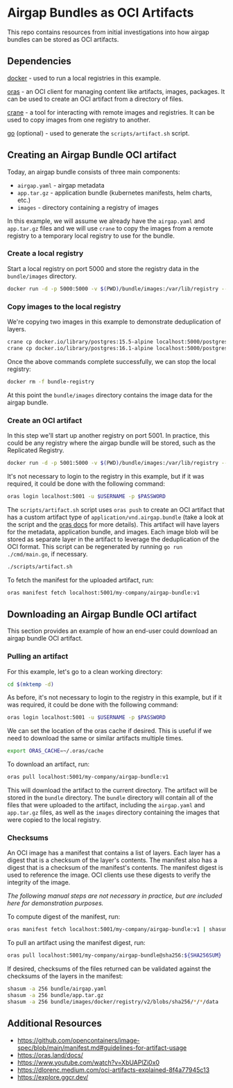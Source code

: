 # Airgap Bundles as OCI Artifacts

This repo contains resources from initial investigations into how airgap bundles can be stored as OCI artifacts.

## Dependencies

[docker](https://docs.docker.com/get-docker/) - used to run a local registries in this example.

[oras](https://github.com/oras-project/oras) - an OCI client for managing content like artifacts, images, packages. It can be used to create an OCI artifact from a directory of files.

[crane](https://github.com/google/go-containerregistry/blob/main/cmd/crane/README.md) - a tool for interacting with remote images and registries. It can be used to copy images from one registry to another.

[go](https://golang.org/doc/install) (optional) - used to generate the `scripts/artifact.sh` script.

## Creating an Airgap Bundle OCI artifact

Today, an airgap bundle consists of three main components:
* `airgap.yaml` - airgap metadata
* `app.tar.gz` - application bundle (kubernetes manifests, helm charts, etc.)
* `images` - directory containing a registry of images

In this example, we will assume we already have the `airgap.yaml` and `app.tar.gz` files and we will use `crane` to copy the images from a remote registry to a temporary local registry to use for the bundle.

### Create a local registry

Start a local registry on port 5000 and store the registry data in the `bundle/images` directory.

```bash
docker run -d -p 5000:5000 -v $(PWD)/bundle/images:/var/lib/registry --name bundle-registry registry:2
```

### Copy images to the local registry

We're copying two images in this example to demonstrate deduplication of layers.

```bash
crane cp docker.io/library/postgres:15.5-alpine localhost:5000/postgres:15.5-alpine
crane cp docker.io/library/postgres:16.1-alpine localhost:5000/postgres:16.1-alpine
```

Once the above commands complete successfully, we can stop the local registry:

```bash
docker rm -f bundle-registry
```

At this point the `bundle/images` directory contains the image data for the airgap bundle.

### Create an OCI artifact

In this step we'll start up another registry on port 5001. In practice, this could be any registry where the airgap bundle will be stored, such as the Replicated Registry.

```bash
docker run -d -p 5001:5000 -v $(PWD)/bundle/images:/var/lib/registry --name storage-registry registry:2
```

It's not necessary to login to the registry in this example, but if it was required, it could be done with the following command:

```bash
oras login localhost:5001 -u $USERNAME -p $PASSWORD
```

The `scripts/artifact.sh` script uses `oras push` to create an OCI artifact that has a custom artifact type of `application/vnd.airgap.bundle` (take a look at the script and the [oras docs](https://oras.land/docs/commands/oras_push) for more details). This artifact will have layers for the metadata, application bundle, and images. Each image blob will be stored as separate layer in the artifact to leverage the deduplication of the OCI format. This script can be regenerated by running `go run ./cmd/main.go`, if necessary.

```bash
./scripts/artifact.sh
```

To fetch the manifest for the uploaded artifact, run:

```bash
oras manifest fetch localhost:5001/my-company/airgap-bundle:v1
```

## Downloading an Airgap Bundle OCI artifact

This section provides an example of how an end-user could download an airgap bundle OCI artifact.

### Pulling an artifact

For this example, let's go to a clean working directory:
  
```bash
cd $(mktemp -d)
```

As before, it's not necessary to login to the registry in this example, but if it was required, it could be done with the following command:

```bash
oras login localhost:5001 -u $USERNAME -p $PASSWORD
```

We can set the location of the oras cache if desired. This is useful if we need to download the same or similar artifacts multiple times.

```bash
export ORAS_CACHE=~/.oras/cache
```

To download an artifact, run:

```bash
oras pull localhost:5001/my-company/airgap-bundle:v1
```

This will download the artifact to the current directory. The artifact will be stored in the `bundle` directory. The `bundle` directory will contain all of the files that were uploaded to the artifact, including the `airgap.yaml` and `app.tar.gz` files, as well as the `images` directory containing the images that were copied to the local registry.

### Checksums

An OCI image has a manifest that contains a list of layers. Each layer has a digest that is a checksum of the layer's contents. The manifest also has a digest that is a checksum of the manifest's contents. The manifest digest is used to reference the image. OCI clients use these digests to verify the integrity of the image.

*The following manual steps are not necessary in practice, but are included here for demonstration purposes.*

To compute digest of the manifest, run:

```bash
oras manifest fetch localhost:5001/my-company/airgap-bundle:v1 | shasum -a 256
```

To pull an artifact using the manifest digest, run:

```bash
oras pull localhost:5001/my-company/airgap-bundle@sha256:${SHA256SUM}
```

If desired, checksums of the files returned can be validated against the checksums of the layers in the manifest:

```bash
shasum -a 256 bundle/airgap.yaml
shasum -a 256 bundle/app.tar.gz
shasum -a 256 bundle/images/docker/registry/v2/blobs/sha256/*/*/data
```

## Additional Resources

* https://github.com/opencontainers/image-spec/blob/main/manifest.md#guidelines-for-artifact-usage
* https://oras.land/docs/
* https://www.youtube.com/watch?v=XbUAPlZi0x0
* https://dlorenc.medium.com/oci-artifacts-explained-8f4a77945c13
* https://explore.ggcr.dev/
